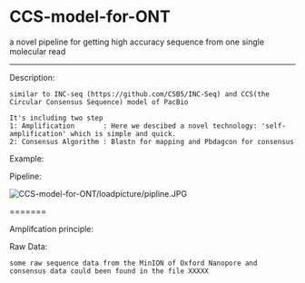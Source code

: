# CCS-model-for-ONT
a novel pipeline for getting high accuracy sequence from one single molecular read
__________________________________________________________________________________________________________________________________________
Description:

    similar to INC-seq (https://github.com/CSB5/INC-Seq) and CCS(the Circular Consensus Sequence) model of PacBio

    It's including two step 
    1: Amplification       : Here we descibed a novel technology: 'self-amplification' which is simple and quick.
    2: Consensus Algorithm : Blastn for mapping and Pbdagcon for consensus
 
Example:



Pipeline:


![CCS-model-for-ONT/loadpicture/pipline.JPG](https://github.com/Nicklu-HQ/raw/master/CCS-model-for-ONT/loadpicture/pipline.JPG)

=======



  
Amplifcation principle:


Raw Data:

    some raw sequence data from the MinION of Oxford Nanopore and consensus data could been found in the file XXXXX
  
